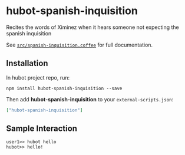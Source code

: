 # hubot-spanish-inquisition

Recites the words of Ximinez when it hears someone not expecting the spanish inquisition

See [`src/spanish-inquisition.coffee`](src/spanish-inquisition.coffee) for full documentation.

## Installation

In hubot project repo, run:

`npm install hubot-spanish-inquisition --save`

Then add **hubot-spanish-inquisition** to your `external-scripts.json`:

```json
["hubot-spanish-inquisition"]
```

## Sample Interaction

```
user1>> hubot hello
hubot>> hello!
```
